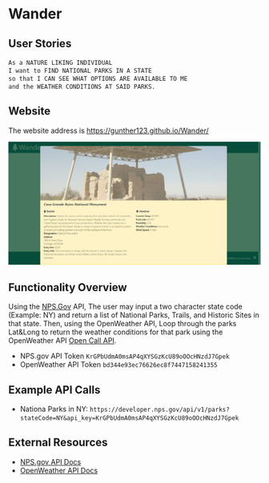 # Wander

## User Stories
```
As a NATURE LIKING INDIVIDUAL
I want to FIND NATIONAL PARKS IN A STATE
so that I CAN SEE WHAT OPTIONS ARE AVAILABLE TO ME
and the WEATHER CONDITIONS AT SAID PARKS.
```

## Website

The website address is https://gunther123.github.io/Wander/

![alt text](assets/images/wander.jpg "Wander")



## Functionality Overview

Using the [NPS.Gov](https://www.nps.gov/) API, The user may input a two character state code (Example: NY) and return a list of National Parks, Trails, and Historic Sites in that state. Then, using the OpenWeather API, Loop through the parks Lat&Long to return the weather conditions for that park using the OpenWeather API [Open Call API](https://openweathermap.org/api/one-call-api).

* NPS.gov API Token `KrGPbUdmA0msAP4qXYSGzKcU89oOOcHNzdJ7Gpek`
* OpenWeather API Token `bd344e93ec76626ec8f7447158241355`

## Example API Calls

* Nationa Parks in NY:
   ```https://developer.nps.gov/api/v1/parks?stateCode=NY&api_key=KrGPbUdmA0msAP4qXYSGzKcU89oOOcHNzdJ7Gpek```

## External Resources
* [NPS.gov API Docs](https://www.nps.gov/subjects/developer/api-documentation.htm)
* [OpenWeather API Docs](https://openweathermap.org/api)